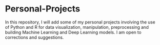 # Personal-Projects

In this repository, I will add some of my personal projects involving the use of Python and R for data visualization, manipulation, preprocessing and building Machine Learning and Deep Learning models. I am open to corrections and suggestions.
